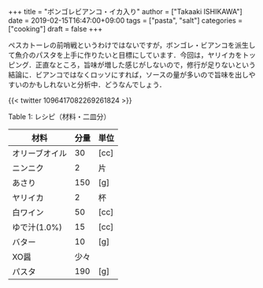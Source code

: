 +++
title = "ボンゴレビアンコ・イカ入り"
author = ["Takaaki ISHIKAWA"]
date = 2019-02-15T16:47:00+09:00
tags = ["pasta", "salt"]
categories = ["cooking"]
draft = false
+++

ペスカトーレの前哨戦というわけではないですが，ボンゴレ・ビアンコを派生して魚介のパスタを上手に作りたいと目標にしています．今回は，ヤリイカをトッピング．正直なところ，旨味が増した感じがしないので，修行が足りないという結論に．ビアンコではなくロッソにすれば，ソースの量が多いので旨味を出しやすいのかもしれないと分析中．どうなんでしょう．

{{< twitter 1096417082269261824 >}}

<div class="table-caption">
  <span class="table-number">Table 1</span>:
  レシピ（材料・二皿分）
</div>

| 材料      | 分量 | 単位 |
|---------|----|----|
| オリーブオイル | 30  | [cc] |
| ニンニク  | 2   | 片   |
| あさり    | 150 | [g]  |
| ヤリイカ  | 2   | 杯   |
| 白ワイン  | 50  | [cc] |
| ゆで汁(1.0%) | 15  | [cc] |
| バター    | 10  | [g]  |
| XO醤      | 少々 |      |
| パスタ    | 190 | [g]  |
